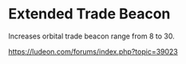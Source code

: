 # Extended Trade Beacon
Increases orbital trade beacon range from 8 to 30.

https://ludeon.com/forums/index.php?topic=39023
